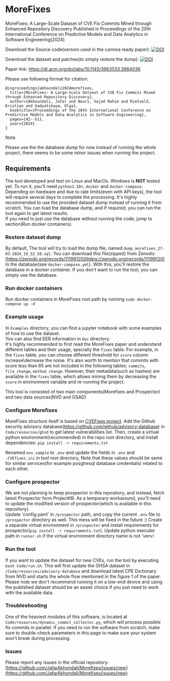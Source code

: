 # MoreFixes
MoreFixes: A Large-Scale Dataset of CVE Fix Commits Mined through Enhanced Repository Discovery
Published in Proceedings of the 20th International Conference on Predictive Models and Data Analytics in Software Engineering(2024)

Download the Source code(version used in the camrea ready paper):
[![DOI](https://zenodo.org/badge/DOI/10.5281/zenodo.11110595.svg)](https://doi.org/10.5281/zenodo.11110595)

Download the dataset and patches(to simply restore the dump):
[![DOI](https://zenodo.org/badge/DOI/10.5281/zenodo.11199120.svg)](https://doi.org/10.5281/zenodo.11199120)

Paper link:
https://dl.acm.org/doi/abs/10.1145/3663533.3664036

Please use following format for citation:
```
@inproceedings{akhoundali2024morefixes,
  title={MoreFixes: A Large-Scale Dataset of CVE Fix Commits Mined through Enhanced Repository Discovery},
  author={Akhoundali, Jafar and Nouri, Sajad Rahim and Rietveld, Kristian and Gadyatskaya, Olga},
  booktitle={Proceedings of the 20th International Conference on Predictive Models and Data Analytics in Software Engineering},
  pages={42--51},
  year={2024}
}
```

> [!NOTE]  
> Please use the the database dump for now instead of running the whole project, there seems to be some minor issues when running the project.


## Requirements
The tool developed and test on Linux and MacOs. Windows is **NOT** tested yet. To run it, you'll need `python3.10+`, `docker` and `docker-compose`.  
Depending on hardware and due to rate limits(even with API keys), the tool will require several days to complete the processing.
It's highly recommended to use the provided dataset dump instead of running it from scratch. You can load the database dump, and if required, you can run the tool again to get latest results.  
If you need to just use the database without running the code, jump to section(Run docker containers).  


### Restore dataset dump

By default, The tool will try to load the dump file, named `dump_morefixes_27-03-2024_19_52_58.sql`. You can download this file(zipped) from Zenodo: [https://zenodo.org/records/11199120](https://zenodo.org/records/11199120)
In the database(see `docker-compose.yml`). With this, you'll restore the database in a docker container. If you don't want to run the tool, you can simply use the database.

### Run docker containers
Run docker containers in MoreFixes root path by running `sudo docker-compose up -d` 

### Example usage
In `Examples` directory, you can find a jupyter notebook with some examples of how to use the dataset.  
You can also find EER information in `Doc` directory.  
It's highly recommended to first read the MoreFixes paper and understand different tables and their usage, specially the `fixes` table. For example, in the `fixes` table, you can choose different threshold for `score` column increase\decrease the noise. It's also worth to mention that commits with score less than 65 are not included in the following tables: `commits`, `file_change`, `method_change`. However, their metadata(such as hashes) are available in the `fixes` table, which allows mining them by decreasing the `score` in environment variable and re-running the project.


This tool is consisted of two main components(Morefixes and Prospector) and two data sources(NVD and GSAD)
### Configure Morefixes
MoreFixes structure itself is based on [CVEFixes project](https://github.com/secureIT-project/CVEfixes).
Add the Github security advisory database(https://github.com/github/advisory-database) in `Code/resources/ghsd` to get latest vulnerabilities list.
Then, create a virtual python environment(recommended) in the repo root directory, and install dependencies:
`pip install -r requirements.txt`

Renamed `env.sample` to `.env` and update the fields in `.env` and `.CVEfixes.ini` in tool root directory,
Note that these values should be same for similar services(for example posgtresql database credentials) related to each other.

### Configure prospector
We are not planning to keep prospector in this repository, and instead, fetch latest Prospector form ProjectKB. As a temporary workaround, you'll need to update the modified version of prospector(which is available in this repository).  
Update 'config.yaml' in `/prospector` path, and copy the current `.env` file to `/prospector` directory as well. This mess will be fixed in the future :)
Create a separate virtual environment in `/prospector` and install requirements for prospector(`pip install -r requirements.txt`). Update python executor path in `runner.sh` if the virtual environment directory name is not 'venv'.


### Run the tool
If you want to update the dataset for new CVEs, run the tool by executing `bash Code/run.sh`. This will first update the GHSA dataset in `/Code/resources/advisory-database` and download latest CPE Dictionary from NVD and starts the whole flow mentioned in the figure 1 of the paper.
Please note we don't recommend running it on a low-end device and using the published dataset should be an easier choice if you just need to work with the available data.


### Troubleshooting
One of the heaviest modules of this software, is located at `Code/resources/dynamic_commit_collector.py`, which will process possible fix commits in parallel. If you need to run the software from scratch, make sure to double-check parameters in this page to make sure your system won't break during processing.

### Issues
Please report any issues in the official repository: [https://github.com/JafarAkhondali/Morefixes/issues/new](https://github.com/JafarAkhondali/Morefixes/issues/new)

